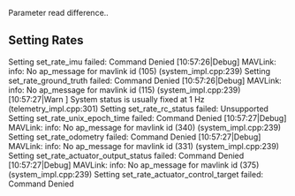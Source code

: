 Parameter read difference..

## Setting Rates

Setting set_rate_imu failed: Command Denied
[10:57:26|Debug] MAVLink: info: No ap_message for mavlink id (105) (system_impl.cpp:239)
Setting set_rate_ground_truth failed: Command Denied
[10:57:26|Debug] MAVLink: info: No ap_message for mavlink id (115) (system_impl.cpp:239)
[10:57:27|Warn ] System status is usually fixed at 1 Hz (telemetry_impl.cpp:301)
Setting set_rate_rc_status failed: Unsupported
Setting set_rate_unix_epoch_time failed: Command Denied
[10:57:27|Debug] MAVLink: info: No ap_message for mavlink id (340) (system_impl.cpp:239)
Setting set_rate_odometry failed: Command Denied
[10:57:27|Debug] MAVLink: info: No ap_message for mavlink id (331) (system_impl.cpp:239)
Setting set_rate_actuator_output_status failed: Command Denied
[10:57:27|Debug] MAVLink: info: No ap_message for mavlink id (375) (system_impl.cpp:239)
Setting set_rate_actuator_control_target failed: Command Denied
